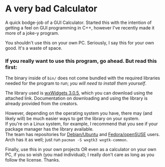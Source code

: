 # A very bad Calculator
A quick bodge-job of a GUI Calculator. Started this with the intention of getting a feel on GUI programming in C++, however I've recently made it more of a joke-y program.<br>

You shouldn't use this on your own PC. Seriously, I say this for your own good. It's a waste of space.

### If you really want to use this program, go ahead. But read this first:
The binary inside of `bin/` does not come bundled with the required libraries needed for the program to run; <i>you will need to install them yourself</i>.

The library used is [wxWidgets 3.0.5](https://www.wxwidgets.org/), which you can download using the attached link. Documentation on downloading and using the library is already provided from the creators.

However, depending on the operating system you have, there may (and likely will) be much easier ways to get the library on your system.<br>
If you're on a Linux system, for example, I recommend that you see if your package manager has the library available.<br>
The team has repositories for [Debian/Ubuntu](https://docs.codelite.org/wxWidgets/repo315/#ubuntu-and-debian) and [Fedora/openSUSE](https://docs.codelite.org/wxWidgets/repo315/#fedora-and-opensuse) users. Arch has it as well; just run `pacman -S wxgtk3 wxgtk-common`.

Finally, use this in your own projects OR even as a calculator on your own PC, if you so wish (you mad individual); I really don't care as long as you follow the license. Thanks.
